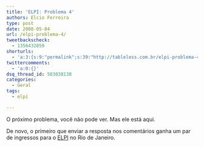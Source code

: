 ```yaml
---
title: 'ELPI: Problema 4'
authors: Elcio Ferreira
type: post
date: 2008-05-04
url: /elpi-problema-4/
tweetbackscheck:
  - 1356432859
shorturls:
  - 'a:3:{s:9:"permalink";s:39:"http://tableless.com.br/elpi-problema-4";s:7:"tinyurl";s:26:"http://tinyurl.com/3wnk6z7";s:4:"isgd";s:19:"http://is.gd/13QkMp";}'
twittercomments:
  - 'a:0:{}'
dsq_thread_id: 503038138
categories:
  - Geral
tags:
  - elpi

---
```

O próximo problema, você não pode ver. Mas ele está aqui.<!-- Qual o nome da cor de fundo do Livro de Mozilla? -->


  
De novo, o primeiro que enviar a resposta nos comentários ganha um par de ingressos para o [ELPI][1] no Rio de Janeiro.

 [1]: http://www.locaweb.com.br/encontro/
